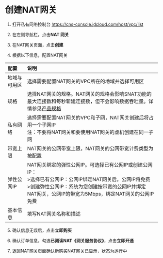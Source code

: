 # 创建NAT网关
1. 打开私有网络控制台 https://cns-console.jdcloud.com/host/vpc/list

2. 在左侧导航栏，点击**NAT 网关**

3. 在NAT网关页面，点击**创建**

4. 根据以下信息，配置NAT网关

| 配置 | 说明 |
| :- | :- |
| 地域与可用区 |	选择需要配置NAT网关的VPC所在的地域并选择可用区 |
| 规格 |	选择NAT网关的规格。NAT网关的规格会影响SNAT功能的最大连接数和每秒新建连接数，但不会影响数据吞吐量。详情参见[产品规格](../../Introduction/Specifications.md) |
| 私有网络 |	选择需要配置NAT网关的VPC和子网，NAT网关创建后将占用一个子网IP  <br>注：不要将NAT网关和要使用NAT网关的虚机创建在同一子网 |
| 带宽上限 | NAT网关的公网带宽上限，NAT网关的公网带宽计费类型为按配置|
| 弹性公网IP | NAT网关绑定的弹性公网IP。可选择已有公网IP或创建公网IP：<br> >选择已有公网IP：公网IP绑定NAT网关后，公网IP将免费 <br> >创建弹性公网IP：系统为您创建按带宽的公网IP并绑定NAT网关，公网IP的带宽为5Mbps，绑定NAT网关的公网IP免费|
| 基本信息 |	填写NAT网关名称和描述 |

5. 确认信息无误后，点击**立即购买**

6. 确认订单信息，勾选**已阅读NAT《网关服务协议》**，点击**立即开通**

7. 返回NAT网关页面确认新购买NAT网关已显示，状态为运行中
